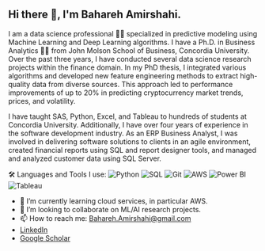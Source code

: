 ## Hi there 👋, I'm Bahareh Amirshahi.

I am a data science professional 👩‍💻 specialized in predictive modeling using Machine Learning and Deep Learning algorithms. I have a Ph.D. in Business Analytics 👩‍🎓 from John Molson School of Business, Concordia University. Over the past three years, I have conducted several data science research projects within the finance domain. In my PhD thesis, I integrated various algorithms and developed new feature engineering methods to extract high-quality data from diverse sources. This approach led to performance improvements of up to 20% in predicting cryptocurrency market trends, prices, and volatility.

I have taught SAS, Python, Excel, and Tableau to hundreds of students at Concordia University. Additionally, I have over four years of experience in the software development industry. As an ERP Business Analyst, I was involved in delivering software solutions to clients in an agile environment, created financial reports using SQL and report designer tools, and managed and analyzed customer data using SQL Server.

🛠️ Languages and Tools I use:
![Python](https://img.shields.io/badge/Python-3776AB?style=for-the-badge&logo=python&logoColor=white)
![SQL](https://img.shields.io/badge/SQL-00000F?style=for-the-badge&logo=sql&logoColor=white)
![Git](https://img.shields.io/badge/Git-F05032?style=for-the-badge&logo=git&logoColor=white)
![AWS](https://img.shields.io/badge/AWS-232F3E?style=for-the-badge&logo=amazon-aws&logoColor=white)
![Power BI](https://img.shields.io/badge/PowerBI-F2C811?style=for-the-badge&logo=powerbi&logoColor=black)
![Tableau](https://img.shields.io/badge/Tableau-E97627?style=for-the-badge&logo=tableau&logoColor=white)


- 🌱 I’m currently learning cloud services, in particular AWS.
- 👯 I’m looking to collaborate on ML/AI research projects.
- 📫 How to reach me: Bahareh.Amirshahi@gmail.com
- [LinkedIn](https://www.linkedin.com/in/bahareh-amirshahi/) 
- [Google Scholar](https://scholar.google.com/citations?user=iaHNBysAAAAJ&hl=en&oi=ao)
